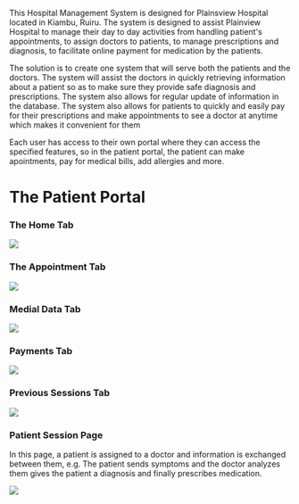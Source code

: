 <p>This Hospital Management System is designed for Plainsview Hospital located in Kiambu, Ruiru. The system is designed to assist Plainview Hospital to manage their day to day activities from handling patient's appointments, to assign doctors to patients, to manage prescriptions and diagnosis, to facilitate online payment for medication by the patients.</p>
<p>The solution is to create one system that will serve both the patients and the doctors. The system will assist the doctors in quickly retrieving information about a patient so as to make sure they provide safe diagnosis and prescriptions. The system also allows for regular update of information in the database.
The system also allows for patients to quickly and easily pay for their prescriptions and make appointments to see a doctor at anytime which makes it convenient for them</p>
<p>Each user has access to their own portal where they can access the specified features, so in the patient portal, the patient can make apointments, pay for medical bills, add allergies and more.</p>
<h1>The Patient Portal</h1>
<h3>The Home Tab</h3>
<img src="https://user-images.githubusercontent.com/63863253/189061055-b65d12ce-4a4f-4998-9f8e-144df092ed50.png">
<h3>The Appointment Tab</h3>
<img src="https://user-images.githubusercontent.com/63863253/189061250-7e72949a-548f-4112-9519-7e7c6a2ae974.png">
<h3>Medial Data Tab</h3>
<img src="https://user-images.githubusercontent.com/63863253/189123317-6a4fa079-ecd4-44fb-b983-833500e0103a.png">
<h3>Payments Tab</h3>
<img src="https://user-images.githubusercontent.com/63863253/189123488-a7458839-37ea-4e36-a1b1-98b0f6e9c88a.png">
<h3>Previous Sessions Tab</h3>
<img src="https://user-images.githubusercontent.com/63863253/189123646-d8c67629-3b3a-4bdc-902e-15d0480b708b.png">
<h3>Patient Session Page</h3>
<p>In this page, a patient is assigned to a doctor and information is exchanged between them, e.g. The patient sends symptoms and the doctor analyzes them gives the patient a diagnosis and finally prescribes medication.</p>
<img src="https://user-images.githubusercontent.com/63863253/189124196-7c10aa2f-92c7-4ccd-a553-1c9f704b0e97.png">
